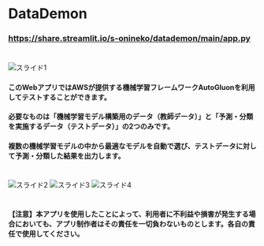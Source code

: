 # DataDemon
### https://share.streamlit.io/s-onineko/datademon/main/app.py
#
![スライド1](https://user-images.githubusercontent.com/70475483/118382393-dc429000-b62f-11eb-94e6-bb84e5cb15af.JPG)
#### このWebアプリではAWSが提供する機械学習フレームワークAutoGluonを利用してテストすることができます。
#### 必要なものは「機械学習モデル構築用のデータ（教師データ）」と「予測・分類を実施するデータ（テストデータ）」の2つのみです。
#### 複数の機械学習モデルの中から最適なモデルを自動で選び、テストデータに対して予測・分類した結果を出力します。
#
![スライド2](https://user-images.githubusercontent.com/70475483/118382397-e2387100-b62f-11eb-8262-baa58da660e1.JPG)
![スライド3](https://user-images.githubusercontent.com/70475483/118382399-e5336180-b62f-11eb-96a3-1e33d5ebb393.JPG)
![スライド4](https://user-images.githubusercontent.com/70475483/118382400-e795bb80-b62f-11eb-8910-53f260828566.JPG)
#
#### 【注意】本アプリを使用したことによって、利用者に不利益や損害が発生する場合においても、アプリ制作者はその責任を一切負わないものとします。各自の責任で使用してください。
